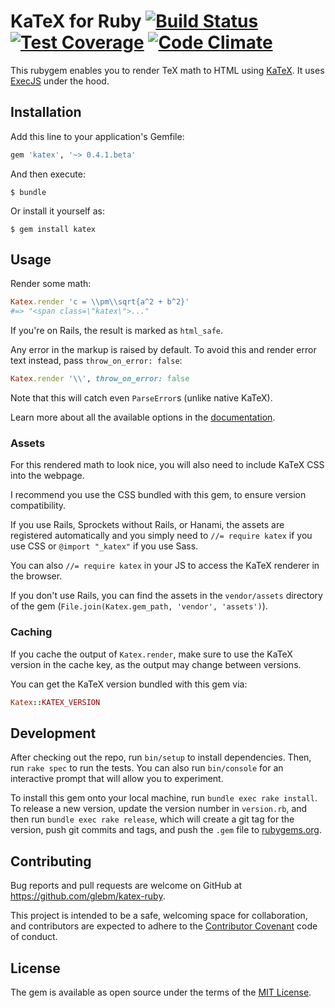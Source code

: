 # KaTeX for Ruby [![Build Status](https://travis-ci.org/glebm/katex-ruby.svg?branch=master)](https://travis-ci.org/glebm/katex-ruby) [![Test Coverage](https://codeclimate.com/github/glebm/katex-ruby/badges/coverage.svg)](https://codeclimate.com/github/glebm/katex-ruby/coverage) [![Code Climate](https://codeclimate.com/github/glebm/katex-ruby/badges/gpa.svg)](https://codeclimate.com/github/glebm/katex-ruby)

This rubygem enables you to render TeX math to HTML using [KaTeX].
It uses [ExecJS] under the hood.

## Installation

Add this line to your application's Gemfile:

```ruby
gem 'katex', '~> 0.4.1.beta'
```

And then execute:

    $ bundle

Or install it yourself as:

    $ gem install katex

## Usage

Render some math:

```ruby
Katex.render 'c = \\pm\\sqrt{a^2 + b^2}'
#=> "<span class=\"katex\">..."
```

If you're on Rails, the result is marked as `html_safe`.

Any error in the markup is raised by default. To avoid this and render error
text instead, pass `throw_on_error: false`:

```ruby
Katex.render '\\', throw_on_error: false
```

Note that this will catch even `ParseError`s (unlike native KaTeX).

Learn more about all the available options in the
[documentation](http://www.rubydoc.info/gems/katex/Katex#render-class_method).

### Assets

For this rendered math to look nice, you will also need to include KaTeX CSS
into the webpage.

I recommend you use the CSS bundled with this gem, to ensure version
compatibility.

If you use Rails, Sprockets without Rails, or Hanami, the assets are registered
automatically and you simply need to `//= require katex` if you use CSS
or `@import "_katex"` if you use Sass.

You can also `//= require katex` in your JS to access the KaTeX renderer in the
browser.

If you don't use Rails, you can find the assets in the `vendor/assets`
directory of the gem (`File.join(Katex.gem_path, 'vendor', 'assets')`).

### Caching

If you cache the output of `Katex.render`, make sure to use the KaTeX
version in the cache key, as the output may change between versions.

You can get the KaTeX version bundled with this gem via:

```ruby
Katex::KATEX_VERSION
```

## Development

After checking out the repo, run `bin/setup` to install dependencies.
Then, run `rake spec` to run the tests. You can also run `bin/console` for an
interactive prompt that will allow you to experiment.

To install this gem onto your local machine, run `bundle exec rake install`.
To release a new version, update the version number in `version.rb`,
and then run `bundle exec rake release`,
which will create a git tag for the version, push git commits and tags,
and push the `.gem` file to [rubygems.org](https://rubygems.org).

## Contributing

Bug reports and pull requests are welcome on GitHub at
https://github.com/glebm/katex-ruby.

This project is intended to be a safe, welcoming space for collaboration,
and contributors are expected to adhere to the
[Contributor Covenant](http://contributor-covenant.org) code of conduct.


## License

The gem is available as open source under the terms of the
[MIT License](http://opensource.org/licenses/MIT).


[KaTeX]: https://github.com/Khan/KaTeX
[ExecJS]: https://github.com/rails/execjs

